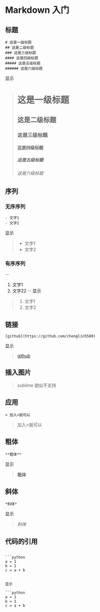 
# Markdown 入门

## 标题

```
# 这是一级标题
## 这是二级标题
### 这是三级标题
#### 这是四级标题
##### 这是五级标题
###### 这是六级标题
```
显示

># 这是一级标题
>## 这是二级标题
>### 这是三级标题
>#### 这是四级标题
>##### 这是五级标题
>###### 这是六级标题

## 序列
### 无序序列
```
- 文字1
- 文字2
```
显示

>- 文字1
>- 文字2

### 有序序列
···
1. 文字1
2. 文字22
···
显示
>1. 文字1
>2. 文字2

## 链接

```
[github](https://github.com/chenglin5580)
```
显示

>[github](https://github.com/chenglin5580)



## 插入图片
>sublime 貌似不支持

## 应用
```
> 加入>就可以 
```
>  加入>就可以 

## 粗体
```
**粗体**
```
显示
> **粗体**

## 斜体
```
*斜体*
```
显示
> *斜体*

## 代码的引用
```

```python
a = 1
b = 1
c = a + b
```
```

显示

```python
a = 1
b = 1
c = a + b
```

